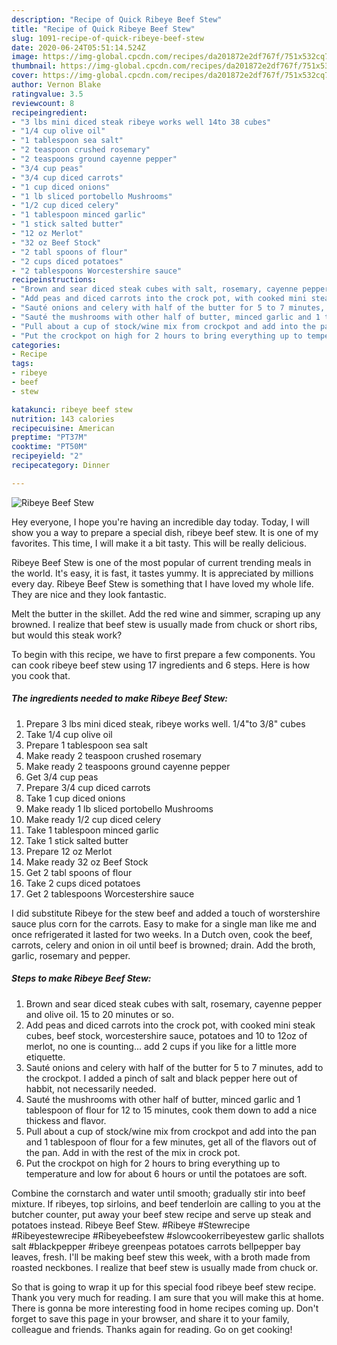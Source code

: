 ```yaml
---
description: "Recipe of Quick Ribeye Beef Stew"
title: "Recipe of Quick Ribeye Beef Stew"
slug: 1091-recipe-of-quick-ribeye-beef-stew
date: 2020-06-24T05:51:14.524Z
image: https://img-global.cpcdn.com/recipes/da201872e2df767f/751x532cq70/ribeye-beef-stew-recipe-main-photo.jpg
thumbnail: https://img-global.cpcdn.com/recipes/da201872e2df767f/751x532cq70/ribeye-beef-stew-recipe-main-photo.jpg
cover: https://img-global.cpcdn.com/recipes/da201872e2df767f/751x532cq70/ribeye-beef-stew-recipe-main-photo.jpg
author: Vernon Blake
ratingvalue: 3.5
reviewcount: 8
recipeingredient:
- "3 lbs mini diced steak ribeye works well 14to 38 cubes"
- "1/4 cup olive oil"
- "1 tablespoon sea salt"
- "2 teaspoon crushed rosemary"
- "2 teaspoons ground cayenne pepper"
- "3/4 cup peas"
- "3/4 cup diced carrots"
- "1 cup diced onions"
- "1 lb sliced portobello Mushrooms"
- "1/2 cup diced celery"
- "1 tablespoon minced garlic"
- "1 stick salted butter"
- "12 oz Merlot"
- "32 oz Beef Stock"
- "2 tabl spoons of flour"
- "2 cups diced potatoes"
- "2 tablespoons Worcestershire sauce"
recipeinstructions:
- "Brown and sear diced steak cubes with salt, rosemary, cayenne pepper and olive oil. 15 to 20 minutes or so."
- "Add peas and diced carrots into the crock pot, with cooked mini steak cubes, beef stock, worcestershire sauce, potatoes and 10 to 12oz of merlot, no one is counting... add 2 cups if you like for a little more etiquette."
- "Sauté onions and celery with half of the butter for 5 to 7 minutes, add to the crockpot. I added a pinch of salt and black pepper here out of habbit, not necessarily needed."
- "Sauté the mushrooms with other half of butter, minced garlic and 1 tablespoon of flour for 12 to 15 minutes, cook them down to add a nice thickess and flavor."
- "Pull about a cup of stock/wine mix from crockpot and add into the pan and 1 tablespoon of flour for a few minutes, get all of the flavors out of the pan. Add in with the rest of the mix in crock pot."
- "Put the crockpot on high for 2 hours to bring everything up to temperature and low for about 6 hours or until the potatoes are soft."
categories:
- Recipe
tags:
- ribeye
- beef
- stew

katakunci: ribeye beef stew 
nutrition: 143 calories
recipecuisine: American
preptime: "PT37M"
cooktime: "PT50M"
recipeyield: "2"
recipecategory: Dinner

---
```



![Ribeye Beef Stew](https://img-global.cpcdn.com/recipes/da201872e2df767f/751x532cq70/ribeye-beef-stew-recipe-main-photo.jpg)

Hey everyone, I hope you're having an incredible day today. Today, I will show you a way to prepare a special dish, ribeye beef stew. It is one of my favorites. This time, I will make it a bit tasty. This will be really delicious.

Ribeye Beef Stew is one of the most popular of current trending meals in the world. It's easy, it is fast, it tastes yummy. It is appreciated by millions every day. Ribeye Beef Stew is something that I have loved my whole life. They are nice and they look fantastic.

Melt the butter in the skillet. Add the red wine and simmer, scraping up any browned. I realize that beef stew is usually made from chuck or short ribs, but would this steak work?


To begin with this recipe, we have to first prepare a few components. You can cook ribeye beef stew using 17 ingredients and 6 steps. Here is how you cook that.

<!--inarticleads1-->

##### The ingredients needed to make Ribeye Beef Stew:

1. Prepare 3 lbs mini diced steak, ribeye works well. 1/4&#34;to 3/8&#34; cubes
1. Take 1/4 cup olive oil
1. Prepare 1 tablespoon sea salt
1. Make ready 2 teaspoon crushed rosemary
1. Make ready 2 teaspoons ground cayenne pepper
1. Get 3/4 cup peas
1. Prepare 3/4 cup diced carrots
1. Take 1 cup diced onions
1. Make ready 1 lb sliced portobello Mushrooms
1. Make ready 1/2 cup diced celery
1. Take 1 tablespoon minced garlic
1. Take 1 stick salted butter
1. Prepare 12 oz Merlot
1. Make ready 32 oz Beef Stock
1. Get 2 tabl spoons of flour
1. Take 2 cups diced potatoes
1. Get 2 tablespoons Worcestershire sauce


I did substitute Ribeye for the stew beef and added a touch of worstershire sauce plus corn for the carrots. Easy to make for a single man like me and once refrigerated it lasted for two weeks. In a Dutch oven, cook the beef, carrots, celery and onion in oil until beef is browned; drain. Add the broth, garlic, rosemary and pepper. 

<!--inarticleads2-->

##### Steps to make Ribeye Beef Stew:

1. Brown and sear diced steak cubes with salt, rosemary, cayenne pepper and olive oil. 15 to 20 minutes or so.
1. Add peas and diced carrots into the crock pot, with cooked mini steak cubes, beef stock, worcestershire sauce, potatoes and 10 to 12oz of merlot, no one is counting... add 2 cups if you like for a little more etiquette.
1. Sauté onions and celery with half of the butter for 5 to 7 minutes, add to the crockpot. I added a pinch of salt and black pepper here out of habbit, not necessarily needed.
1. Sauté the mushrooms with other half of butter, minced garlic and 1 tablespoon of flour for 12 to 15 minutes, cook them down to add a nice thickess and flavor.
1. Pull about a cup of stock/wine mix from crockpot and add into the pan and 1 tablespoon of flour for a few minutes, get all of the flavors out of the pan. Add in with the rest of the mix in crock pot.
1. Put the crockpot on high for 2 hours to bring everything up to temperature and low for about 6 hours or until the potatoes are soft.


Combine the cornstarch and water until smooth; gradually stir into beef mixture. If ribeyes, top sirloins, and beef tenderloin are calling to you at the butcher counter, put away your beef stew recipe and serve up steak and potatoes instead. Ribeye Beef Stew. #Ribeye #Stewrecipe #Ribeyestewrecipe #Ribeyebeefstew #slowcookerribeyestew garlic shallots salt #blackpepper #ribeye greenpeas potatoes carrots bellpepper bay leaves, fresh. I&#39;ll be making beef stew this week, with a broth made from roasted neckbones. I realize that beef stew is usually made from chuck or. 

So that is going to wrap it up for this special food ribeye beef stew recipe. Thank you very much for reading. I am sure that you will make this at home. There is gonna be more interesting food in home recipes coming up. Don't forget to save this page in your browser, and share it to your family, colleague and friends. Thanks again for reading. Go on get cooking!
